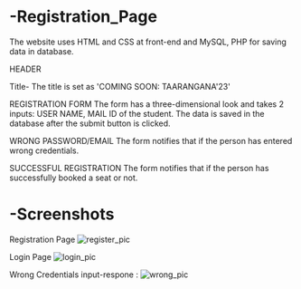 # -Registration_Page
The website uses HTML and CSS at front-end and MySQL, PHP for saving data in database.

HEADER

Title- The title is set as 'COMING SOON: TAARANGANA'23'

REGISTRATION FORM
The form has a three-dimensional look and takes 2 inputs: USER NAME, MAIL ID of the student. The data is saved in the database after the submit button is clicked.
 
WRONG PASSWORD/EMAIL
The form notifies that if the person has entered wrong credentials.

SUCCESSFUL REGISTRATION
The form notifies that if the person has successfully booked a seat or not.

# -Screenshots
Registration Page
![register_pic](https://user-images.githubusercontent.com/83337560/189978931-4e2b4713-5920-4237-a911-bc26f35c2a3f.png)

Login Page
![login_pic](https://user-images.githubusercontent.com/83337560/189978724-a5568381-a210-4e7b-956c-9ccda27b7402.png)

Wrong Credentials input-respone :
![wrong_pic](https://user-images.githubusercontent.com/83337560/189979050-896ddd10-1064-4c66-bed5-55c9ebe365c0.png)




